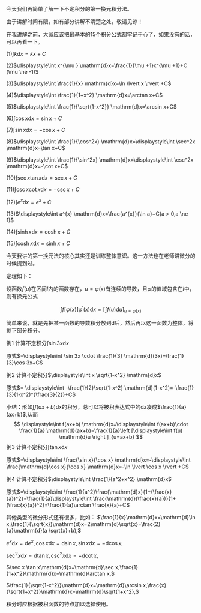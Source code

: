 今天我们再简单了解一下不定积分的第一换元积分法。

由于讲解时间有限，如有部分讲解不清楚之处，敬请见谅！

在我讲解之前，大家应该把最基本的15个积分公式都牢记于心了，如果没有的话，可以再看一下。

(1)$\displaystyle\int k \mathrm{d}x=kx+C$

(2)$\displaystyle\int x^{\mu } \mathrm{d}x=\frac{1}{\mu +1}x^{\mu +1}+C (\mu \ne -1)$

(3)$\displaystyle\int \frac{1}{x} \mathrm{d}x=\ln \lvert x \rvert +C$

(4)$\displaystyle\int \frac{1}{1+x^2} \mathrm{d}x=\arctan x+C$

(5)$\displaystyle\int \frac{1}{\sqrt{1-x^2}} \mathrm{d}x=\arcsin x+C$

(6)$\displaystyle\int \cos x \mathrm{d}x=\sin x+C$

(7)$\displaystyle\int \sin x \mathrm{d}x=-\cos x+C$

(8)$\displaystyle\int \frac{1}{\cos^2x} \mathrm{d}x=\displaystyle\int \sec^2x \mathrm{d}x=\tan x+C$

(9)$\displaystyle\int \frac{1}{\sin^2x} \mathrm{d}x=\displaystyle\int \csc^2x \mathrm{d}x=-\cot x+C$

(10)$\displaystyle\int \sec x\tan x \mathrm{d}x=\sec x+C$

(11)$\displaystyle\int \csc x\cot x \mathrm{d}x=-\csc x+C$

(12)$\displaystyle\int e^{x} \mathrm{d}x=e^{x}+C$

(13)$\displaystyle\int a^{x} \mathrm{d}x=\frac{a^{x}}{\ln a}+C(a > 0,a \ne 1)$

(14)$\displaystyle\int \sinh x \mathrm{d}x=\cosh x+C$

(15)$\displaystyle\int \cosh x \mathrm{d}x=\sinh x+C$

今天我讲的第一换元法的核心其实还是训练整体意识。这一方法也在老师讲微分的时候提到过。

定理如下：

设函数$f(u)$在区间$I$内的函数存在，$u=\varphi (x)$有连续的导数，且$\varphi$的值域包含在$I$中，则有换元公式

$$
\displaystyle\int f[\varphi (x)]\varphi ^{\prime}(x) \mathrm{d}x=\left[\displaystyle\int f(u) \mathrm{d}u \right]_{u=\varphi (x)}
$$

简单来说，就是先把某一函数的导数积分放到$\mathrm{d}$后，然后再以这一函数为整体，将剩下部分积分。

例1 计算不定积分$\displaystyle\int \sin 3x \mathrm{d}x$

原式$=\displaystyle\int \sin 3x \cdot \frac{1}{3} \mathrm{d}(3x)=\frac{1}{3}\cos 3x+C$

例2 计算不定积分$\displaystyle\int x \sqrt{1-x^2} \mathrm{d}x$

原式$= \displaystyle\int -\frac{1}{2}\sqrt{1-x^2} \mathrm{d}(1-x^2)=-\frac{1}{3}(1-x^2)^{\frac{3}{2}}+C$

小结：形如$\displaystyle\int f(ax+b) \mathrm{d}x$的积分，总可以将被积表达式中的$\mathrm{d}x$凑成$\frac{1}{a}(ax+b)$,从而
$$
\displaystyle\int f(ax+b) \mathrm{d}x=\displaystyle\int f(ax+b)\cdot \frac{1}{a} \mathrm{d}(ax+b)=\frac{1}{a}\left [\displaystyle\int f(u) \mathrm{d}u \right ]_{u=ax+b}
$$
例3 计算不定积分$\displaystyle\int \tan x \mathrm{d}x$

原式$=\displaystyle\int \frac{\sin x}{\cos x} \mathrm{d}x=-\displaystyle\int \frac{\mathrm{d}\cos x}{\cos x} \mathrm{d}x=-\ln \lvert \cos x \rvert +C$

例4 计算不定积分$\displaystyle\int \frac{1}{a^2+x^2} \mathrm{d}x$

原式$=\displaystyle\int \frac{1}{a^2}\frac{\mathrm{d}x}{1+(\frac{x}{a})^2}=\frac{1}{a}\displaystyle\int \frac{\mathrm{d}(\frac{x}{a})}{1+(\frac{x}{a})^2}=\frac{1}{a}\arctan \frac{x}{a}+C$

其他类型的微分形式还有很多，比如：
$\frac{1}{x}\mathrm{d}x=\mathrm{d}\ln x,\frac{1}{\sqrt{x}}\mathrm{d}x=2\mathrm{d}\sqrt{x}=\frac{2}{a}\mathrm{d}(a \sqrt{x}+b),$

$e^{x}\mathrm{d}x=\mathrm{d}e^{x},\cos x\mathrm{d}x=\mathrm{d}\sin x,\sin x\mathrm{d}x=-\mathrm{d}\cos x,$

$\sec^2x\mathrm{d}x=\mathrm{d}\tan x, \csc^2x\mathrm{d}x=-\mathrm{d}\cot x,$

$\sec x \tan x\mathrm{d}x=\mathrm{d}\sec x,\frac{1}{1+x^2}\mathrm{d}x=\mathrm{d}\arctan x,$

$\frac{1}{\sqrt{1-x^2}}\mathrm{d}x=\mathrm{d}\arcsin x,\frac{x}{\sqrt{1+x^2}}\mathrm{d}x=\mathrm{d}\sqrt{1+x^2},$

积分时应根据被积函数的特点加以选择使用。

